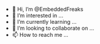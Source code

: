 - 👋 Hi, I’m @EmbeddedFreaks
- 👀 I’m interested in ...
- 🌱 I’m currently learning ...
- 💞️ I’m looking to collaborate on ...
- 📫 How to reach me ...

<!---
EmbeddedFreaks/EmbeddedFreaks is a ✨ special ✨ repository because its `README.md` (this file) appears on your GitHub profile.
You can click the Preview link to take a look at your changes.
--->
